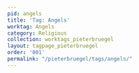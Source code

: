 ```yaml
---
pid: angels
title: 'Tag: Angels'
worktag: Angels
category: Religious
collection: worktags_pieterbruegel
layout: tagpage_pieterbruegel
order: '001'
permalink: "/pieterbruegel/tags/angels/"
---
```

